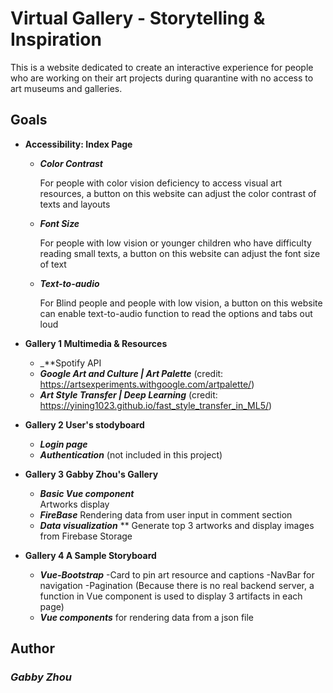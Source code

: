 # Virtual Gallery - Storytelling & Inspiration

This is a website dedicated to create an interactive experience for people who are working on their art projects during quarantine with no access to art museums and galleries.

## Goals

* **Accessibility: Index Page**
  * _**Color Contrast**_
    
    For people with color vision deficiency to access visual art resources, a button on this website can adjust the color contrast of texts and layouts
    
  * _**Font Size**_
  
    For people with low vision or younger children who have difficulty reading small texts, a button on this website can adjust the font size of text
    
  * _**Text-to-audio**_
    
    For Blind people and people with low vision, a button on this website can enable text-to-audio function to read the options and tabs out loud
    

* **Gallery 1 Multimedia & Resources**
  * _**Spotify API
  * _**Google Art and Culture | Art Palette**_ 
    (credit: https://artsexperiments.withgoogle.com/artpalette/)
  * _**Art Style Transfer | Deep Learning**_
   (credit: https://yining1023.github.io/fast_style_transfer_in_ML5/)

* **Gallery 2 User's stodyboard**
  * _**Login page**_
  * _**Authentication**_ 
    (not included in this project)

* **Gallery 3 Gabby Zhou's Gallery**
  * _**Basic Vue component**_  
    Artworks display
  * _**FireBase**_ 
    Rendering data from user input in comment section
  * _**Data visualization**_
    ** Generate top 3 artworks and display images from Firebase Storage

* **Gallery 4 A Sample Storyboard**
  * _**Vue-Bootstrap**_
    -Card to pin art resource and captions
    -NavBar for navigation 
    -Pagination (Because there is no real backend server, a function in Vue component is used to display 3 artifacts in each page)
  * _**Vue components**_ 
    for rendering data from a json file

## Author
### _Gabby Zhou_
